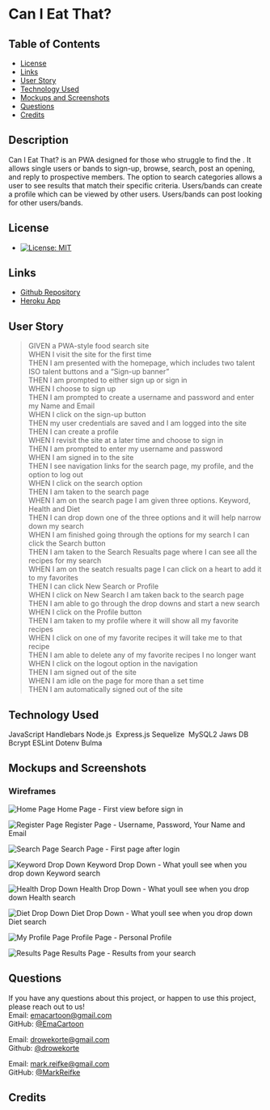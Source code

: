 # Can I Eat That?

## Table of Contents

* [License](#license)
* [Links](#links)
* [User Story](#user-story)
* [Technology Used](#technology-used)
* [Mockups and Screenshots](#mockups-and-screenshots)
* [Questions](#questions)
* [Credits](#credits)

## Description
 
Can I Eat That? is an PWA designed for those who struggle to find the  . It allows single users or bands to sign-up, browse, search, post an opening, and reply to prospective members. The option to search categories allows a user to see results that match their specific criteria. Users/bands can create a profile which can be viewed by other users. Users/bands can post looking for other users/bands.
  
## License
 
* [![License: MIT](https://img.shields.io/badge/License-MIT-yellow.svg)](https://opensource.org/licenses/MIT)
  
## Links
 
* [Github Repository](https://github.com/Drowekorte/can-i-eat-that) 
* [Heroku App]()
 
## User Story

>GIVEN a PWA-style food search site  <br />
WHEN I visit the site for the first time  <br />
THEN I am presented with the homepage, which includes two talent ISO talent buttons and a “Sign-up banner”  <br />
THEN I am prompted to either sign up or sign in  <br />
WHEN I choose to sign up  <br />
THEN I am prompted to create a username and password and enter my Name and Email <br />
WHEN I click on the sign-up button  <br />
THEN my user credentials are saved and I am logged into the site  <br />
THEN I can create a profile  <br />
WHEN I revisit the site at a later time and choose to sign in  <br />
THEN I am prompted to enter my username and password  <br />
WHEN I am signed in to the site  <br />
THEN I see navigation links for the search page, my profile, and the option to log out  <br />
WHEN I click on the search option  <br />
THEN I am taken to the search page  <br />
WHEN I am on the search page I am given three options. Keyword, Health and Diet  <br />
THEN I can drop down one of the three options and it will help narrow down my search  <br />
WHEN I am finished going through the options for my search I can click the Search button  <br />
THEN I am taken to the Search Resualts page where I can see all the recipes for my search<br />
WHEN I am on the seatch resualts page I can click on a heart to add it to my favorites  <br />
THEN I can click New Search or Profile  <br />
WHEN I click on New Search I am taken back to the search page  <br />
THEN I am able to go through the drop downs and start a new search  <br />
WHEN I click on the Profile button  <br />
THEN I am taken to my profile where it will show all my favorite recipes  <br />
WHEN I click on one of my favorite recipes it will take me to that recipe  <br />
THEN I am able to delete any of my favorite recipes I no longer want  <br />
WHEN I click on the logout option in the navigation  <br />
THEN I am signed out of the site  <br />
WHEN I am idle on the page for more than a set time  <br />
THEN I am automatically signed out of the site  <br />
 

  
## Technology Used
 
JavaScript
Handlebars
Node.js 
Express.js
Sequelize 
MySQL2
Jaws DB
Bcrypt
ESLint
Dotenv
Bulma
  
## Mockups and Screenshots
### Wireframes
![Home Page](Wireframe/Login.png)
Home Page - First view before sign in

![Register Page](Wireframe/Register.png)
Register Page - Username, Password, Your Name and Email

![Search Page](Wireframe/Search.png)
Search Page - First page after login

![Keyword Drop Down](Wireframe/Keyword.png)
Keyword Drop Down - What youll see when you drop down Keyword search

![Health Drop Down](Wireframe/Health.png)
Health Drop Down - What youll see when you drop down Health search

![Diet Drop Down](Wireframe/Diet.png)
Diet Drop Down - What youll see when you drop down Diet search

![My Profile Page](Wireframe/Profile.png)
Profile Page - Personal Profile

![Results Page](Wireframe/Results.png)
Results Page - Results from your search

  
## Questions
 
If you have any questions about this project, or happen to use this project, please reach out to us!
<br>
Email: emacartoon@gmail.com
<br>
GitHub: [@EmaCartoon](https://github.com/EmaCartoon)


Email: drowekorte@gmail.com
<br>
Github: [@drowekorte](https://github.com/Drowekorte)


Email: mark.reifke@gmail.com
<br>
GitHub: [@MarkReifke](https://github.com/MarkReifke)

 
## Credits
